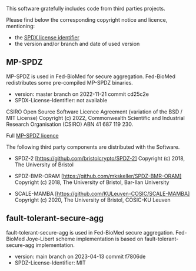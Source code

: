 This software gratefully includes code from third parties projects.

Please find below the corresponding copyright notice and licence, mentioning:
- the [SPDX license identifier](https://spdx.org/licenses/)
- the version and/or branch and date of used version


## MP-SPDZ

MP-SPDZ is used in Fed-BioMed for secure aggregation. Fed-BioMed redistributes some pre-compiled MP-SPDZ binaries.

- version: master branch on 2022-11-21 commit cd25c2e
- SPDX-License-Identifier: not available

CSIRO Open Source Software Licence Agreement (variation of the BSD / MIT License)
Copyright (c) 2022, Commonwealth Scientific and Industrial Research Organisation (CSIRO) ABN 41 687 119 230.

Full [MP-SPDZ licence](./credit/mp-spdz-licence.txt)

The following third party components are distributed with the Software.

* SPDZ-2 [https://github.com/bristolcrypto/SPDZ-2]
Copyright (c) 2018, The University of Bristol

* SPDZ-BMR-ORAM [https://github.com/mkskeller/SPDZ-BMR-ORAM]
Copyright (c) 2018, The University of Bristol, Bar-Ilan University

* SCALE-MAMBA [https://github.com/KULeuven-COSIC/SCALE-MAMBA]
Copyright (c) 2020, The University of Bristol, COSIC-KU Leuven


## fault-tolerant-secure-agg

fault-tolerant-secure-agg is used in Fed-BioMed secure aggregation. Fed-BioMed Joye-Libert scheme implementation
is based on fault-tolerant-secure-agg implementation.

- version: main branch on 2023-04-13 commit f7806de
- SPDZ-License-Identifier: MIT
